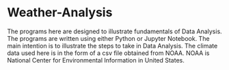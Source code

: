 # Weather-Analysis
The programs here are designed to illustrate fundamentals of Data Analysis.
The programs are written using  either Python or Jupyter Notebook.
The main intention is to illustrate the steps to take in Data Analysis.
The climate data used here is in the form of a csv file obtained from NOAA.
NOAA is National Center for Environmental Information in United States.
